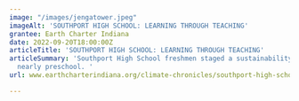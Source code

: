 ```yaml
---
image: "/images/jengatower.jpeg"
imageAlt: 'SOUTHPORT HIGH SCHOOL: LEARNING THROUGH TEACHING'
grantee: Earth Charter Indiana
date: 2022-09-20T18:00:00Z
articleTitle: 'SOUTHPORT HIGH SCHOOL: LEARNING THROUGH TEACHING'
articleSummary: 'Southport High School freshmen staged a sustainability fair for a
  nearly preschool. '
url: www.earthcharterindiana.org/climate-chronicles/southport-high-school-learning-through-teaching

---
```

